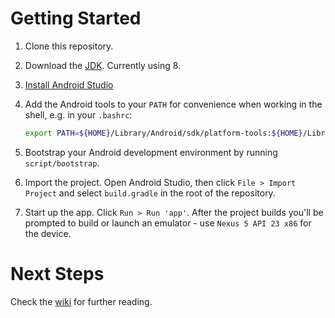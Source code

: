 # Getting Started

1. Clone this repository.
2. Download the [JDK](http://www.oracle.com/technetwork/java/javase/downloads/jdk8-downloads-2133151.html). Currently using 8.
3. [Install Android Studio](https://developer.android.com/sdk/index.html)
4. Add the Android tools to your `PATH` for convenience when working in the
   shell, e.g. in your `.bashrc`:

   ```bash
   export PATH=${HOME}/Library/Android/sdk/platform-tools:${HOME}/Library/Android/sdk/tools:$PATH
   ```

5. Bootstrap your Android development environment by running `script/bootstrap`.
6. Import the project. Open Android Studio, then click `File > Import Project` and
   select `build.gradle` in the root of the repository.
7. Start up the app. Click `Run > Run 'app'`. After the project builds you'll be
   prompted to build or launch an emulator - use `Nexus 5 API 23 x86` for the
   device.

# Next Steps

Check the [wiki](http://kickstarter.wiki/pages/native.html#android-guides) for further
reading.
